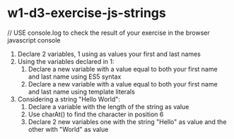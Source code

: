 # w1-d3-exercise-js-strings

// USE console.log to check the result of your exercise in the browser javascript console

1. Declare 2 variables, 1 using as values your first and last names
2. Using the variables declared in 1:
   1. Declare a new variable with a value equal to both your first name and last name using ES5 syntax
   2. Declare a new variable with a value equal to both your first name and last name using template literals
3. Considering a string "Hello World":
   1. Declare a variable with the length of the string as value
   2. Use charAt() to find the character in position 6
   3. Declare 2 new variables one with the string "Hello" as value and the other with "World" as value
